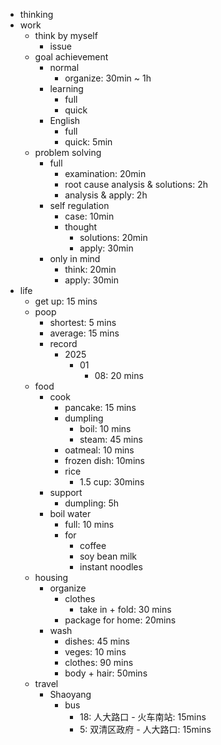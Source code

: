 - thinking
- work
    - think by myself
        - issue
    - goal achievement
        - normal
            - organize: 30min ~ 1h 
        - learning
            - full
            - quick
        - English
            - full
            - quick: 5min
    - problem solving
        - full
            - examination: 20min
            - root cause analysis & solutions: 2h
            - analysis & apply: 2h
        - self regulation
            - case: 10min
            - thought
                - solutions: 20min
                - apply: 30min
        - only in mind
            - think: 20min
            - apply: 30min
- life
    - get up: 15 mins
    - poop
        - shortest: 5 mins
        - average: 15 mins
        - record
            - 2025
                - 01
                    - 08: 20 mins
    - food
        - cook
            - pancake: 15 mins
            - dumpling
                - boil: 10 mins
                - steam: 45 mins
            - oatmeal: 10 mins
            - frozen dish: 10mins
            - rice
                - 1.5 cup: 30mins
        - support
            - dumpling: 5h
        - boil water
            - full: 10 mins
            - for 
                - coffee
                - soy bean milk
                - instant noodles
    - housing
        - organize 
            - clothes
                - take in + fold: 30 mins
            - package for home: 20mins
        - wash
            - dishes: 45 mins
            - veges: 10 mins
            - clothes: 90 mins
            - body + hair: 50mins
    - travel
        - Shaoyang
            - bus
                - 18: 人大路口 - 火车南站: 15mins
                - 5: 双清区政府 - 人大路口: 15mins